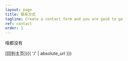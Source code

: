 ```yaml
---
layout: page
title: 联系方式
tagline: Create a contact form and you are good to go
ref: contact
order: 1
---
```


啥都没有

[回到主页]({{ '/' | absolute_url }})
